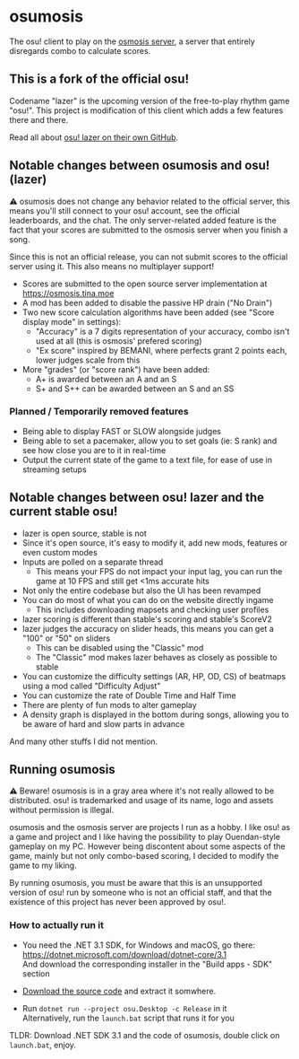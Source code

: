 # osumosis
The osu! client to play on the [osmosis server](https://github.com/Tina-otoge/osmosis-server),
a server that entirely disregards combo to calculate scores.

## This is a fork of the official osu!

Codename "lazer" is the upcoming version of the free-to-play rhythm game "osu!".
This project is modification of this client which adds a few features there and
there.

Read all about [osu! lazer on their own GitHub](https://github.com/ppy/osu).

## Notable changes between osumosis and osu! (lazer)

:warning: osumosis does not change any behavior related to the official server,
this means you'll still connect to your osu! account, see the official
leaderboards, and the chat. The only server-related added feature is the fact
that your scores are submitted to the osmosis server when you finish a song.

Since this is not an official release, you can not submit scores to the official
server using it. This also means no multiplayer support!

- Scores are submitted to the open source server implementation at https://osmosis.tina.moe
- A mod has been added to disable the passive HP drain ("No Drain")
- Two new score calculation algorithms have been added (see "Score display mode" in settings):
  - "Accuracy" is a 7 digits representation of your accuracy, combo isn't used at all (this is osmosis' prefered scoring)
  - "Ex score" inspired by BEMANI, where perfects grant 2 points each, lower judges scale from this
- More "grades" (or "score rank") have been added:
	- A+ is awarded between an A and an S
	- S+ and S++ can be awarded between an S and an SS

### Planned / Temporarily removed features

- Being able to display FAST or SLOW alongside judges
- Being able to set a pacemaker, allow you to set goals (ie: S rank) and see how close you are to it in real-time
- Output the current state of the game to a text file, for ease of use in streaming setups

## Notable changes between osu! lazer and the current stable osu!

- lazer is open source, stable is not
- Since it's open source, it's easy to modify it, add new mods, features or even custom modes
- Inputs are polled on a separate thread
  - This means your FPS do not impact your input lag, you can run the game at 10 FPS and still get <1ms accurate hits
- Not only the entire codebase but also the UI has been revamped
- You can do most of what you can do on the website directly ingame
  - This includes downloading mapsets and checking user profiles
- lazer scoring is different than stable's scoring and stable's ScoreV2
- lazer judges the accuracy on slider heads, this means you can get a "100" or "50" on sliders
  - This can be disabled using the "Classic" mod
  - The "Classic" mod makes lazer behaves as closely as possible to stable
- You can customize the difficulty settings (AR, HP, OD, CS) of beatmaps using a mod called "Difficulty Adjust"
- You can customize the rate of Double Time and Half Time
- There are plenty of fun mods to alter gameplay
- A density graph is displayed in the bottom during songs, allowing you to be aware of hard and slow parts in advance

And many other stuffs I did not mention.

## Running osumosis

:warning: Beware! osumosis is in a gray area where it's not really allowed to be
distributed. osu! is trademarked and usage of its name, logo and assets without
permission is illegal.

osumosis and the osmosis server are projects I run as a hobby. I like osu! as a
game and project and I like having the possibility to play Ouendan-style
gameplay on my PC. However being discontent about some aspects of the game,
mainly but not only combo-based scoring, I decided to modify the game to my
liking.

By running osumosis, you must be aware that this is an unsupported version of
osu! run by someone who is not an official staff, and that the existence of this
project has never been approved by osu!.

### How to actually run it

- You need the .NET 3.1 SDK, for Windows and macOS, go there:  
  https://dotnet.microsoft.com/download/dotnet-core/3.1  
  And download the corresponding installer in the "Build apps - SDK" section

- [Download the source code](https://github.com/Tina-otoge/osumosis/archive/master.zip)
  and extract it somwhere.

- Run `dotnet run --project osu.Desktop -c Release` in it  
  Alternatively, run the `launch.bat` script that runs it for you

TLDR: Download .NET SDK 3.1 and the code of osumosis, double click on `launch.bat`, enjoy.
